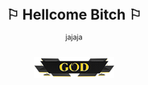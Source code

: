 <div align="center">
  <h1>⚐︎ Hellcome Bitch ⚐︎</h1>
  <p align="center">jajaja</p>
  <br />
<img src="/assets/god.png" alt="god">
</div>

